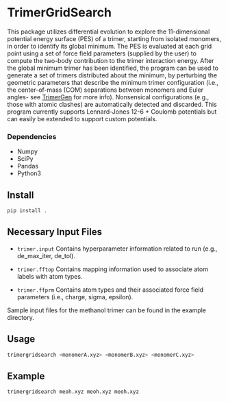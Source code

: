 # TrimerGridSearch
This package utilizes differential evolution to explore the 11-dimensional 
potential energy surface (PES) of a trimer, starting from isolated monomers, 
in order to identify its global minimum. The PES is evaluated at each grid 
point using a set of force field parameters (supplied by the user) to 
compute the two-body contribution to the trimer interaction energy.
After the global minimum trimer has been identified, the program can be used 
to generate a set of trimers distributed about the minimum, by perturbing
the geometric parameters that describe the minimum trimer configuration 
(i.e., the center-of-mass (COM) separations between monomers and Euler 
angles- see [TrimerGen](https://github.com/jwmelkumov/TrimerGen) for more info). 
Nonsensical configurations (e.g., those with atomic clashes) are 
automatically detected and discarded. This program currently supports 
Lennard-Jones 12-6 + Coulomb potentials but can easily be extended to 
support custom potentials.

### Dependencies
- Numpy
- SciPy
- Pandas
- Python3

## Install
```bash
pip install .
```

## Necessary Input Files

- `trimer.input`
Contains hyperparameter information related to run (e.g., de_max_iter, de_tol).

- `trimer.fftop`
Contains mapping information used to associate atom labels with atom types.

- `trimer.ffprm`
Contains atom types and their associated force field parameters (i.e., charge,
sigma, epsilon).

Sample input files for the methanol trimer can be found in the example directory.

## Usage
```bash
trimergridsearch <monomerA.xyz> <monomerB.xyz> <monomerC.xyz> 
```

## Example
```bash
trimergridsearch meoh.xyz meoh.xyz meoh.xyz 
```
